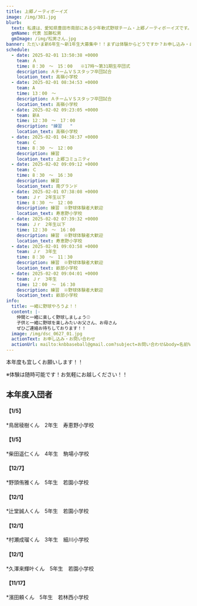 ```yaml
---
title: 上郷ノーティボーイズ
image: /img/381.jpg
blurb:
  text: 私達は、愛知県豊田市南部にある少年軟式野球チーム・上郷ノーティボーイズです。野球を愛する少年・少女達の夢を育み、軟式野球を正しく指導し、体力向上と礼儀を養成します。また、親友同士の友情と交歓の場を与え、規則正しい明朗な少年・少女を育成することを目的としています。
  gmName: 代表 加藤松男
  gmImage: /img/松男さん.jpg
banner: ただいま新6年生～新1年生大募集中！！まずは体験からどうですか？お申し込み・お問い合わせはお気軽にどうぞ！！
schedule:
  - date: 2025-02-01 13:50:38 +0000
    team: Ａ　
    time: 8：30　～　15：00   ※17時～第31期生卒団式　　
    description: ＡチームＶＳスタッフ卒団試合
    location_text: 高嶺小学校
  - date: 2025-02-01 08:34:53 +0000
    team: A
    time: 13：00　～　
    description: ＡチームＶＳスタッフ卒団試合
    location_text: 高嶺小学校
  - date: 2025-02-02 09:23:05 +0000
    team: 新A
    time: 12：30　～　17：00
    description: "練習   "
    location_text: 高嶺小学校
  - date: 2025-02-01 04:38:37 +0000
    team: Ｃ
    time: 8：30　～　12：00
    description: 練習
    location_text: 上郷コミュニティ
  - date: 2025-02-02 09:09:12 +0000
    team: Ｃ
    time: 8：30　～　16：30
    description: 練習　
    location_text: 南グランド
  - date: 2025-02-01 07:38:08 +0000
    team: Ｊｒ　2年生以下
    time: 8：30　～　12：00
    description: 練習　※野球体験者大歓迎
    location_text: 寿恵野小学校
  - date: 2025-02-02 07:39:32 +0000
    team: Ｊｒ　2年生以下
    time: 12：30　～　16：00
    description: 練習　※野球体験者大歓迎
    location_text: 寿恵野小学校
  - date: 2025-02-01 09:03:58 +0000
    team: Ｊｒ　3年生
    time: 8：30　～　11：30
    description: 練習　※野球体験者大歓迎
    location_text: 畝部小学校
  - date: 2025-02-02 09:04:01 +0000
    team: Ｊｒ　3年生
    time: 12：00　～　16：30
    description: 練習　※野球体験者大歓迎
    location_text: 畝部小学校
info:
  title: 一緒に野球やろうよ！！
  content: |-
    仲間と一緒に楽しく野球しましょう⚾
    子供と一緒に野球を楽しみたいお父さん、お母さん
    ぜひご連絡お待ちしております！！
  image: /img/dsc_0627_01.jpg
  actionText: お申し込み・お問い合わせ
  actionUrl: mailto:knbbaseball@gmail.com?subject=お問い合わせ&body=名前%20%3A%0D%0Aふりがな%20%3A%0D%0A電話%20%3A%0D%0A学校名%20%3A%0D%0A学年%20%3A%0D%0Aお問い合せ内容%20%3A（例、体験・見学・入団希望）
---
```

本年度も宜しくお願いします！！


※体験は随時可能です！お気軽にお越しください！！

## 本年度入団者

#### 【1/5】

*鳥居稜樹くん　2年生　寿恵野小学校

#### 【1/5】

*柴田遥仁くん　4年生　駒場小学校

#### 【12/7】

*野頭侑雅くん　5年生　若園小学校

#### 【12/1】

*辻堂誠人くん　5年生　若園小学校

#### 【12/1】

*村瀬成瑠くん　3年生　細川小学校

#### 【12/1】

*久澤来輝叶くん　5年生　若園小学校

#### 【11/17】

*濱田頼くん　5年生　若林西小学校